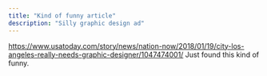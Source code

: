 ```yaml
---
title: "Kind of funny article"
description: "Silly graphic design ad"
---
```

https://www.usatoday.com/story/news/nation-now/2018/01/19/city-los-angeles-really-needs-graphic-designer/1047474001/
Just found this kind of funny.

